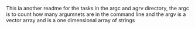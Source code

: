This ia another readme for the tasks in the argc and agrv directory, the argc is to count how many argumnets are in the command line and the argv is a vector array and is a one dimensional array of strings
